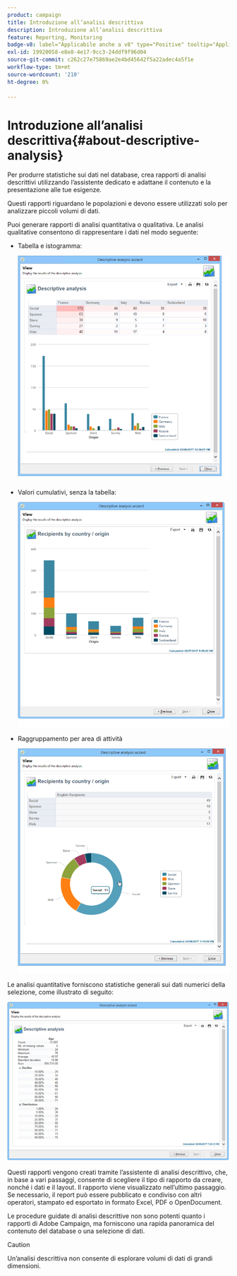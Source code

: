 ```yaml
---
product: campaign
title: Introduzione all’analisi descrittiva
description: Introduzione all’analisi descrittiva
feature: Reporting, Monitoring
badge-v8: label="Applicabile anche a v8" type="Positive" tooltip="Applicabile anche a Campaign v8"
exl-id: 19920058-e8e8-4e17-9cc3-24ddf9f96d04
source-git-commit: c262c27e75869ae2e4bd45642f5a22adec4a5f1e
workflow-type: tm+mt
source-wordcount: '210'
ht-degree: 0%

---
```


# Introduzione all’analisi descrittiva{#about-descriptive-analysis}



Per produrre statistiche sui dati nel database, crea rapporti di analisi descrittivi utilizzando l’assistente dedicato e adattane il contenuto e la presentazione alle tue esigenze.

Questi rapporti riguardano le popolazioni e devono essere utilizzati solo per analizzare piccoli volumi di dati.

Puoi generare rapporti di analisi quantitativa o qualitativa. Le analisi qualitative consentono di rappresentare i dati nel modo seguente:

* Tabella e istogramma:

  ![](assets/reporting_descriptive_sample_1.png)

* Valori cumulativi, senza la tabella:

  ![](assets/reporting_descriptive_sample_3.png)

* Raggruppamento per area di attività

  ![](assets/reporting_descriptive_sample_2.png)

Le analisi quantitative forniscono statistiche generali sui dati numerici della selezione, come illustrato di seguito:

![](assets/reporting_descriptive_quantitative_sample.png)

Questi rapporti vengono creati tramite l’assistente di analisi descrittivo, che, in base a vari passaggi, consente di scegliere il tipo di rapporto da creare, nonché i dati e il layout. Il rapporto viene visualizzato nell’ultimo passaggio. Se necessario, il report può essere pubblicato e condiviso con altri operatori, stampato ed esportato in formato Excel, PDF o OpenDocument.

Le procedure guidate di analisi descrittive non sono potenti quanto i rapporti di Adobe Campaign, ma forniscono una rapida panoramica del contenuto del database o una selezione di dati.

>[!CAUTION]
>
>Un’analisi descrittiva non consente di esplorare volumi di dati di grandi dimensioni.
